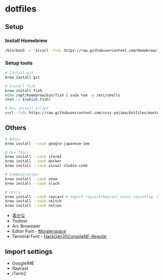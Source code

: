 # dotfiles

## Setup

### Install Homebrew

```bash
/bin/bash -c "$(curl -fsSL https://raw.githubusercontent.com/Homebrew/install/HEAD/install.sh)"
```

### Setup tools

```bash
# Install git
brew install git

# Install fish
brew install fish
echo /opt/homebrew/bin/fish | sudo tee -a /etc/shells
chsh -s $(which fish)

# Run install script
curl -fsSL https://raw.githubusercontent.com/ssss-yajima/dotfiles/master/setup.fish | fish
```

## Others

```bash
# Basic
brew install --cask google-japanese-ime

# Dev Tools
brew install --cask iterm2
brew install --cask docker
brew install --cask visual-studio-code

# Communication
brew install --cask zoom
brew install --cask slack

# Utils
brew install --cask raycast # Import raycast/Raycast xxxxx rayconfig. Password is in GitHub Secret.
brew install --cask skitch
brew install --cask notion
```

- [英かな](https://ei-kana.appspot.com/)
- Todoist
- Arc Browswer
- Editor Font - [Moralerspace](https://github.com/yuru7/moralerspace)
- Terminal Font - [HackGen35ConsoleNF-Regular](https://github.com/yuru7/moralerspace?tab=readme-ov-file)

## Import settings

- GoogleIME
- Raycast
- iTerm2

